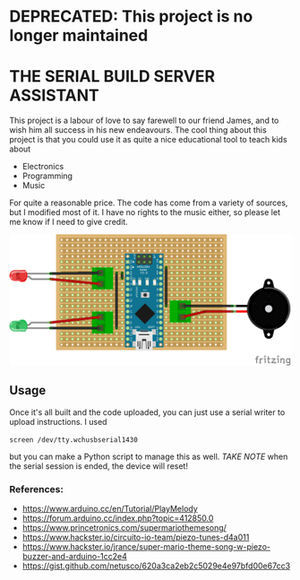 # DEPRECATED: This project is no longer maintained

# THE SERIAL BUILD SERVER ASSISTANT

This project is a labour of love to say farewell to our friend James, and to wish him all success in his new endeavours. The cool thing about this project is that you could use it as quite a nice educational tool to teach kids about

* Electronics
* Programming
* Music

For quite a reasonable price. The code has come from a variety of sources, but I modified most of it. I have no rights to the music either, so please let me know if I need to give credit.

![Oooooh, Aaaaah](pcb.png) 

## Usage
Once it's all built and the code uploaded, you can just use a serial writer to upload instructions. I used 

``` screen /dev/tty.wchusbserial1430 ```

but you can make a Python script to manage this as well. *TAKE NOTE* when the serial session is ended, the device will reset!

### References:
* https://www.arduino.cc/en/Tutorial/PlayMelody
* https://forum.arduino.cc/index.php?topic=412850.0
* https://www.princetronics.com/supermariothemesong/
* https://www.hackster.io/circuito-io-team/piezo-tunes-d4a011
* https://www.hackster.io/jrance/super-mario-theme-song-w-piezo-buzzer-and-arduino-1cc2e4
* https://gist.github.com/netusco/620a3ca2eb2c5029e4e97bfd00e67cc3
